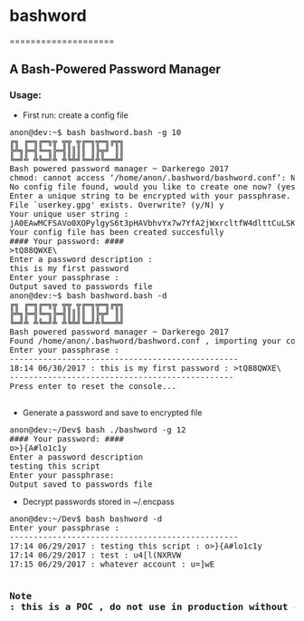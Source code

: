 # bashword
====================
## A Bash-Powered Password Manager


### Usage:


- First run: create a config file

<pre>
anon@dev:~$ bash bashword.bash -g 10
╔╗ ╔═╗╔═╗╦ ╦╦ ╦╔═╗╦═╗╔╦╗
╠╩╗╠═╣╚═╗╠═╣║║║║ ║╠╦╝ ║║
╚═╝╩ ╩╚═╝╩ ╩╚╩╝╚═╝╩╚══╩╝
Bash powered password manager ~ Darkerego 2017
chmod: cannot access ‘/home/anon/.bashword/bashword.conf’: No such file or directory
No config file found, would you like to create one now? (yes/no)yes
Enter a unique string to be encrypted with your passphrase. This string must be decrypted every time you generate a new password or decrypt your database.This is my string!
File `userkey.gpg' exists. Overwrite? (y/N) y
Your unique user string : 
jA0EAwMCFSAVo0XOPylgyS6t3pHAVbhvYx7w7YfA2jWxrcltfW4dlttCuLSKvTGxqTKrr8/2EkXKAqNNqHVm
Your config file has been created succesfully
#### Your password: ####
>tQ88QWXE\
Enter a password description :
this is my first password
Enter your passphrase : 
Output saved to passwords file
anon@dev:~$ bash bashword.bash -d
╔╗ ╔═╗╔═╗╦ ╦╦ ╦╔═╗╦═╗╔╦╗
╠╩╗╠═╣╚═╗╠═╣║║║║ ║╠╦╝ ║║
╚═╝╩ ╩╚═╝╩ ╩╚╩╝╚═╝╩╚══╩╝
Bash powered password manager ~ Darkerego 2017
Found /home/anon/.bashword/bashword.conf , importing your configuration...
Enter your passphrase : 
------------------------------------------------
18:14 06/30/2017 : this is my first password : >tQ88QWXE\
-----------------------------------------------
Press enter to reset the console...

</pre>

- Generate a password and save to encrypted file

<pre>
anon@dev:~/Dev$ bash ./bashword -g 12
#### Your password: ####
o>}{A#lo1c1y
Enter a password description
testing this script
Enter your passphrase: 
Output saved to passwords file
</pre>

- Decrypt passwords stored in ~/.encpass

<pre>
anon@dev:~/Dev$ bash bashword -d
Enter your passphrase : 
------------------------------------------------
17:14 06/29/2017 : testing this script : o>}{A#lo1c1y
17:14 06/29/2017 : test : u4[l(NXRVW
17:15 06/29/2017 : whatever account : u=]wE<c_f
17:16 06/29/2017 : whatever other acct : QaB^)s7xj
</pre>


### Note : this is a POC , do not use in production without caution
